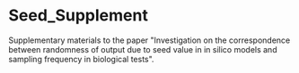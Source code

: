 # Seed_Supplement
Supplementary materials to the paper "Investigation on the correspondence between randomness of output due to seed value in in silico models and sampling frequency in biological tests".
